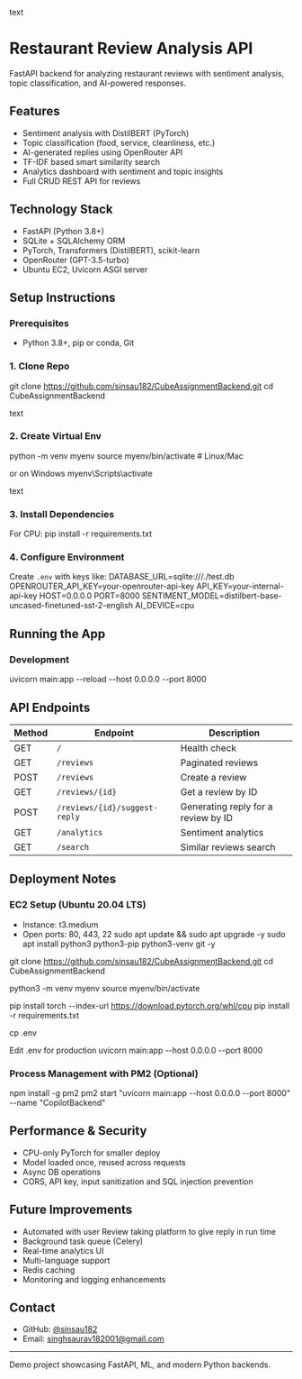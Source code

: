 text
# Restaurant Review Analysis API

FastAPI backend for analyzing restaurant reviews with sentiment analysis, topic classification, and AI-powered responses.

## Features
- Sentiment analysis with DistilBERT (PyTorch)
- Topic classification (food, service, cleanliness, etc.)
- AI-generated replies using OpenRouter API
- TF-IDF based smart similarity search
- Analytics dashboard with sentiment and topic insights
- Full CRUD REST API for reviews

## Technology Stack
- FastAPI (Python 3.8+)
- SQLite + SQLAlchemy ORM
- PyTorch, Transformers (DistilBERT), scikit-learn
- OpenRouter (GPT-3.5-turbo)
- Ubuntu EC2, Uvicorn ASGI server

## Setup Instructions

### Prerequisites
- Python 3.8+, pip or conda, Git

### 1. Clone Repo
git clone https://github.com/sinsau182/CubeAssignmentBackend.git
cd CubeAssignmentBackend

text

### 2. Create Virtual Env
python -m venv myenv
source myenv/bin/activate # Linux/Mac

or on Windows
myenv\Scripts\activate

text

### 3. Install Dependencies
For CPU:
pip install -r requirements.txt

### 4. Configure Environment
Create `.env` with keys like:
DATABASE_URL=sqlite:///./test.db
OPENROUTER_API_KEY=your-openrouter-api-key
API_KEY=your-internal-api-key
HOST=0.0.0.0
PORT=8000
SENTIMENT_MODEL=distilbert-base-uncased-finetuned-sst-2-english
AI_DEVICE=cpu

## Running the App

### Development
uvicorn main:app --reload --host 0.0.0.0 --port 8000

## API Endpoints
| Method | Endpoint      | Description             |
|--------|---------------|-------------------------|
| GET    | `/`           | Health check            |
| GET    | `/reviews`    | Paginated reviews       |
| POST   | `/reviews`    | Create a review         |
| GET    | `/reviews/{id}` | Get a review by ID      |
| POST   | `/reviews/{id}/suggest-reply` | Generating reply for a review by ID |
| GET    | `/analytics`  | Sentiment analytics     |
| GET    | `/search`     | Similar reviews search  |

## Deployment Notes

### EC2 Setup (Ubuntu 20.04 LTS)
- Instance: t3.medium
- Open ports: 80, 443, 22
sudo apt update && sudo apt upgrade -y
sudo apt install python3 python3-pip python3-venv git -y

git clone https://github.com/sinsau182/CubeAssignmentBackend.git
cd CubeAssignmentBackend

python3 -m venv myenv
source myenv/bin/activate

pip install torch --index-url https://download.pytorch.org/whl/cpu
pip install -r requirements.txt

cp .env

Edit .env for production
uvicorn main:app --host 0.0.0.0 --port 8000

### Process Management with PM2 (Optional)
npm install -g pm2
pm2 start "uvicorn main:app --host 0.0.0.0 --port 8000" --name "CopilotBackend"

## Performance & Security
- CPU-only PyTorch for smaller deploy
- Model loaded once, reused across requests
- Async DB operations
- CORS, API key, input sanitization and SQL injection prevention

## Future Improvements
- Automated with user Review taking platform to give reply in run time
- Background task queue (Celery)
- Real-time analytics UI
- Multi-language support
- Redis caching
- Monitoring and logging enhancements

## Contact
- GitHub: [@sinsau182](https://github.com/sinsau182)
- Email: singhsaurav182001@gmail.com

---
Demo project showcasing FastAPI, ML, and modern Python backends.